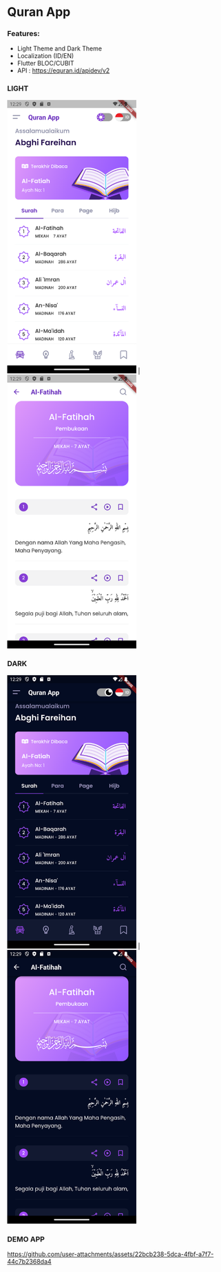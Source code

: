 # Quran App

### Features:

- Light Theme and Dark Theme
- Localization (ID/EN)
- Flutter BLOC/CUBIT
- API : https://equran.id/apidev/v2

### LIGHT
<img src="assets/screenshots/home_light.png" width=300/> | <img src="assets/screenshots/detail_light.png" width=300/>

### DARK
<img src="assets/screenshots/home_dark.png" width=300/> | <img src="assets/screenshots/detail_dark.png" width=300/>

### DEMO APP
https://github.com/user-attachments/assets/22bcb238-5dca-4fbf-a7f7-44c7b2368da4
